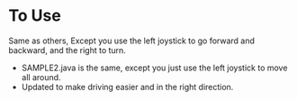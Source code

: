# To Use
Same as others, Except you use the left joystick to go forward and backward, and the right to turn.
- SAMPLE2.java is the same, except you just use the left joystick to move all around.
- Updated to make driving easier and in the right direction.
